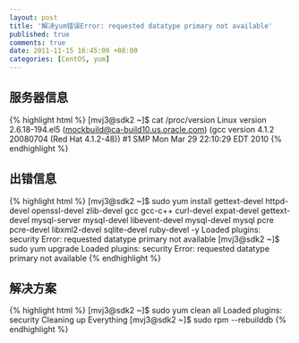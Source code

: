 ```yaml
---
layout: post
title: '解决yum错误Error: requested datatype primary not available'
published: true
comments: true
date: 2011-11-15 16:45:09 +08:00
categories: [CentOS, yum]
---
```



服务器信息
-----------------------------------

{% highlight html %}
[mvj3@sdk2 ~]$ cat /proc/version 
Linux version 2.6.18-194.el5 (mockbuild@ca-build10.us.oracle.com) (gcc version 4.1.2 20080704 (Red Hat 4.1.2-48)) #1 SMP Mon Mar 29 22:10:29 EDT 2010
{% endhighlight %}

出错信息
-----------------------------------
{% highlight html %}
[mvj3@sdk2 ~]$ sudo yum install gettext-devel httpd-devel openssl-devel zlib-devel gcc gcc-c++ curl-devel expat-devel gettext-devel mysql-server mysql-devel libevent-devel mysql-devel mysql pcre pcre-devel libxml2-devel sqlite-devel ruby-devel -y
Loaded plugins: security
Error: requested datatype primary not available
[mvj3@sdk2 ~]$ sudo yum upgrade
Loaded plugins: security
Error: requested datatype primary not available
{% endhighlight %}

解决方案
-----------------------------------
{% highlight html %}
[mvj3@sdk2 ~]$ sudo yum clean all
Loaded plugins: security
Cleaning up Everything
[mvj3@sdk2 ~]$ sudo rpm --rebuilddb
{% endhighlight %}
